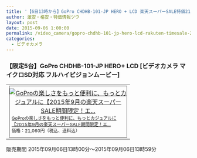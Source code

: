 ```yaml
---
title: '【6日13時から】GoPro CHDHB-101-JP HERO + LCD 楽天スーパーSALE特価21,060円！送料無料！'
author: 激安・格安・特価情報ツウ
layout: post
date: 2015-09-06 1:00:00
permalink: /video_camera/gopro-chdhb-101-jp-hero-lcd-rakuten-timesale-21060.html
categories:
  - ビデオカメラ
---
```

### 【限定5台】GoPro CHDHB-101-JP HERO+ LCD [ビデオカメラ マイクロSD対応 フルハイビジョンムービー]

<div class="img-bg2 img_L">
  <table border="0" cellpadding="0" cellspacing="0"><tr><td valign="top"><div style="border:1px solid;margin:0px;padding:6px 0px;width:320px;text-align:center;float:left"><a href="http://hb.afl.rakuten.co.jp/hgc/0c732d0a.bc29f002.0c732d0b.d1950f69/?pc=http%3a%2f%2fitem.rakuten.co.jp%2fa-price%2f4936080891954sss%2f%3fscid%3daf_link_tbl&amp;m=http%3a%2f%2fm.rakuten.co.jp%2fa-price%2fi%2f10423807%2f" target="_blank"><img src="http://hbb.afl.rakuten.co.jp/hgb/?pc=http%3a%2f%2fthumbnail.image.rakuten.co.jp%2f%400_mall%2fa-price%2fcabinet%2fimage%2f113%2f4936080891954.jpg%3f_ex%3d300x300&amp;m=http%3a%2f%2fthumbnail.image.rakuten.co.jp%2f%400_mall%2fa-price%2fcabinet%2fimage%2f113%2f4936080891954.jpg%3f_ex%3d80x80" alt="GoProの楽しさをもっと便利に、もっとカジュアルに【2015年9月の楽天スーパーSALE期間限定！エ..." border="0" style="margin:0px;padding:0px"></a><p style="font-size:12px;line-height:1.4em;text-align:left;margin:0px;padding:2px 6px"><a href="http://hb.afl.rakuten.co.jp/hgc/0c732d0a.bc29f002.0c732d0b.d1950f69/?pc=http%3a%2f%2fitem.rakuten.co.jp%2fa-price%2f4936080891954sss%2f%3fscid%3daf_link_tbl&amp;m=http%3a%2f%2fm.rakuten.co.jp%2fa-price%2fi%2f10423807%2f" target="_blank">GoProの楽しさをもっと便利に、もっとカジュアルに【2015年9月の楽天スーパーSALE期間限定！エ...</a><br><span style="">価格：21,060円（税込、送料込）</span><br></p></div></td></tr></table>
  販売期間	2015年09月06日13時00分～2015年09月06日13時59分
</div>